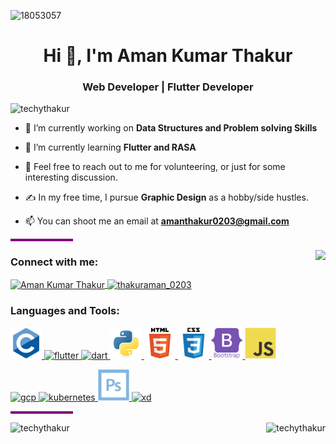 ![18053057](https://user-images.githubusercontent.com/65844095/125189537-3473c800-e256-11eb-86a8-5d32ad4fc01d.jpg)


<h1 align="center">Hi 👋, I'm Aman Kumar Thakur</h1>
<h3 align="center">Web Developer | Flutter Developer</h3>

<p align="left"> <img src="https://komarev.com/ghpvc/?username=techythakur&label=Profile%20views&color=0e75b6&style=flat" alt="techythakur" /> </p>

- 🔭 I’m currently working on **Data Structures and Problem solving Skills**

- 🌱 I’m currently learning **Flutter and RASA**

- 💬 Feel free to reach out to me for volunteering, or just for some interesting discussion.

- ✍️  In my free time, I pursue **Graphic Design** as a hobby/side hustles.

- 📫 You can shoot me an email at **amanthakur0203@gmail.com**


<hr style="height:4px; width: 100px;color:purple; background-color:purple">
<img align="right" src="https://user-images.githubusercontent.com/65844095/125189586-6c7b0b00-e256-11eb-8ad3-8cf1e30a274a.jpg"/>

<h3 align="left">Connect with me:</h3>
<p align="left">
  <a href="https://linkedin.com/in/Aman Kumar Thakur" target="blank">
    <img align="center" src="https://raw.githubusercontent.com/rahuldkjain/github-profile-readme-generator/master/src/images/icons/Social/linked-in-alt.svg" alt="Aman Kumar Thakur" height="30" width="40" />
  </a>
  <a href="https://instagram.com/thakuraman_0203" target="blank"><img align="center" src="https://raw.githubusercontent.com/rahuldkjain/github-profile-readme-generator/master/src/images/icons/Social/instagram.svg" alt="thakuraman_0203" height="30" width="40" />
  </a>
</p>


<h3 align="left">Languages and Tools:</h3>
<p align="left"> 
  <a href="https://www.cprogramming.com/" target="_blank"> <img src="https://raw.githubusercontent.com/devicons/devicon/master/icons/c/c-original.svg" alt="c" width="50" height="50"/> 
  </a> 
  <a href="https://flutter.dev" target="_blank"> <img src="https://www.vectorlogo.zone/logos/flutterio/flutterio-icon.svg" alt="flutter" width="50" height="50"/> 
  </a> 
  <a href="https://dart.dev" target="_blank"> <img src="https://www.vectorlogo.zone/logos/dartlang/dartlang-icon.svg" alt="dart" width="50" height="50"/> 
  </a>
  <a href="https://www.python.org" target="_blank"> <img src="https://raw.githubusercontent.com/devicons/devicon/master/icons/python/python-original.svg" alt="python" width="50" height="50"/> 
  </a>
  
  <a href="https://www.w3.org/html/" target="_blank"> 
    <img src="https://raw.githubusercontent.com/devicons/devicon/master/icons/html5/html5-original-wordmark.svg" alt="html5" width="50" height="50"/> 
  </a> 
  <a href="https://www.w3schools.com/css/" target="_blank"> 
    <img src="https://raw.githubusercontent.com/devicons/devicon/master/icons/css3/css3-original-wordmark.svg" alt="css3" width="50" height="50"/> 
  </a>  
  <a href="https://getbootstrap.com" target="_blank"> 
    <img src="https://raw.githubusercontent.com/devicons/devicon/master/icons/bootstrap/bootstrap-plain-wordmark.svg" alt="bootstrap" width="50" height="50"/>
  </a> 
  <a href="https://developer.mozilla.org/en-US/docs/Web/JavaScript" target="_blank"> 
    <img src="https://raw.githubusercontent.com/devicons/devicon/master/icons/javascript/javascript-original.svg" alt="javascript" width="50" height="50"/> 
  </a> 
  
  <a href="https://cloud.google.com" target="_blank"> <img src="https://www.vectorlogo.zone/logos/google_cloud/google_cloud-icon.svg" alt="gcp" width="50" height="50"/> 
  </a> 
  <a href="https://kubernetes.io" target="_blank"> <img src="https://www.vectorlogo.zone/logos/kubernetes/kubernetes-icon.svg" alt="kubernetes" width="50" height="50"/> 
  </a> 
  <a href="https://www.photoshop.com/en" target="_blank"> <img src="https://raw.githubusercontent.com/devicons/devicon/master/icons/photoshop/photoshop-line.svg" alt="photoshop" width="50" height="50"/> 
  </a> 
  <a href="https://www.adobe.com/products/xd.html" target="_blank"> <img src="https://cdn.worldvectorlogo.com/logos/adobe-xd.svg" alt="xd" width="50" height="50"/> 
  </a> 
</p>

<hr style="height:4px; width: 100px;color:purple; background-color:purple">


<img align="left" src="https://github-readme-stats.vercel.app/api?username=techythakur&theme=midnight-purple&show_icons=true&locale=en" alt="techythakur" />
  &nbsp;
<img align="right" src="https://github-readme-stats.vercel.app/api/top-langs?username=techythakur&theme=midnight-purple&show_icons=true&locale=en&layout=compact" alt="techythakur" />
